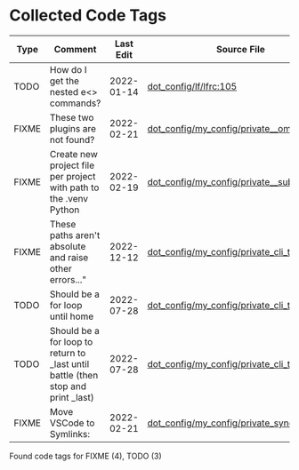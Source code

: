 # Collected Code Tags

| Type   | Comment                                                                          | Last Edit   | Source File                                                                                                                                                                       |
|--------|----------------------------------------------------------------------------------|-------------|-----------------------------------------------------------------------------------------------------------------------------------------------------------------------------------|
| TODO   | How do I get the nested e<> commands?                                            | 2022-01-14  | [dot_config/lf/lfrc:105](https://github.com/KyleKing/dotfiles/blame/89abe435dc8a4b8517ace743251854aad207197b/dot_config/lf/lfrc#L105)                                             |
| FIXME  | These two plugins are not found?                                                 | 2022-02-21  | [dot_config/my_config/private__omz.sh:119](https://github.com/KyleKing/dotfiles/blame/0e93abff0289608b84c03589bf43698d6a344d45/dot_config/my_config/private__omz.sh#L116)         |
| FIXME  | Create new project file per project with path to the .venv Python                | 2022-02-19  | [dot_config/my_config/private__sublime.sh:5](https://github.com/KyleKing/dotfiles/blame/5d311fd72496f901056c4924d3d0c6ec7115d427/dot_config/my_config/private__sublime.sh#L5)     |
| FIXME  | These paths aren't absolute and raise other errors..."                           | 2022-12-12  | [dot_config/my_config/private_cli_tools.sh:28](https://github.com/KyleKing/dotfiles/blame/c84074aed23f598a42083cf42bab5fe78acf8c15/dot_config/my_config/private_cli_tools.sh#L28) |
| TODO   | Should be a for loop until home                                                  | 2022-07-28  | [dot_config/my_config/private_cli_tools.sh:82](https://github.com/KyleKing/dotfiles/blame/b8605e0e56543fe52ff2224ed0f670ef4bfe90ea/dot_config/my_config/private_cli_tools.sh#L57) |
| TODO   | Should be a for loop to return to _last until battle (then stop and print _last) | 2022-07-28  | [dot_config/my_config/private_cli_tools.sh:86](https://github.com/KyleKing/dotfiles/blame/b8605e0e56543fe52ff2224ed0f670ef4bfe90ea/dot_config/my_config/private_cli_tools.sh#L61) |
| FIXME  | Move VSCode to Symlinks:                                                         | 2022-02-21  | [dot_config/my_config/private_sync.sh:38](https://github.com/KyleKing/dotfiles/blame/0e93abff0289608b84c03589bf43698d6a344d45/dot_config/my_config/private_sync.sh#L38)           |

Found code tags for FIXME (4), TODO (3)

<!-- calcipy:skip_tags -->
